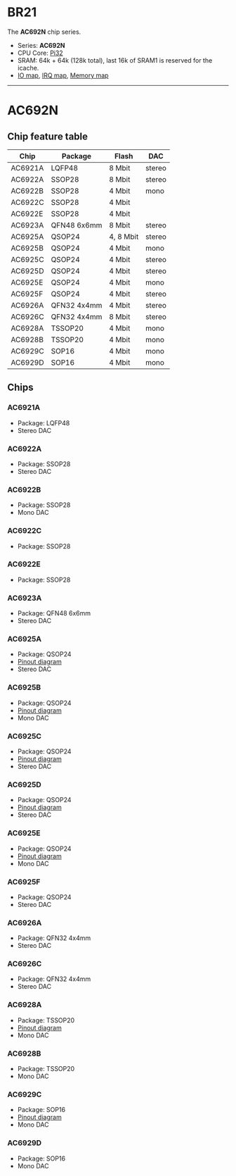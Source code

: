 # BR21

The **AC692N** chip series.

- Series: **AC692N**
- CPU Core: [Pi32](../../cpu/index.md#pi32)
- SRAM: 64k + 64k (128k total), last 16k of SRAM1 is reserved for the icache.
- [IO map](iomap.md), [IRQ map](irq.md), [Memory map](memmap.md)

--------------------------------------------------------------------------------
# AC692N

## Chip feature table

| Chip    | Package     | Flash     | DAC    |
|---------|-------------|-----------|--------|
| AC6921A | LQFP48      | 8 Mbit    | stereo |
| AC6922A | SSOP28      | 8 Mbit    | stereo |
| AC6922B | SSOP28      | 4 Mbit    | mono   |
| AC6922C | SSOP28      | 4 Mbit    |        |
| AC6922E | SSOP28      | 4 Mbit    |        |
| AC6923A | QFN48 6x6mm | 8 Mbit    | stereo |
| AC6925A | QSOP24      | 4, 8 Mbit | stereo |
| AC6925B | QSOP24      | 4 Mbit    | mono   |
| AC6925C | QSOP24      | 4 Mbit    | stereo |
| AC6925D | QSOP24      | 4 Mbit    | stereo |
| AC6925E | QSOP24      | 4 Mbit    | mono   |
| AC6925F | QSOP24      | 4 Mbit    | stereo |
| AC6926A | QFN32 4x4mm | 4 Mbit    | stereo |
| AC6926C | QFN32 4x4mm | 8 Mbit    | stereo |
| AC6928A | TSSOP20     | 4 Mbit    | mono   |
| AC6928B | TSSOP20     | 4 Mbit    | mono   |
| AC6929C | SOP16       | 4 Mbit    | mono   |
| AC6929D | SOP16       | 4 Mbit    | mono   |

## Chips

### AC6921A

- Package: LQFP48
- Stereo DAC

### AC6922A

- Package: SSOP28
- Stereo DAC

### AC6922B

- Package: SSOP28
- Mono DAC

### AC6922C

- Package: SSOP28

### AC6922E

- Package: SSOP28

### AC6923A

- Package: QFN48 6x6mm
- Stereo DAC

### AC6925A

- Package: QSOP24
- [Pinout diagram](../pinout-diagrams/AC6925A.svg)
- Stereo DAC

### AC6925B

- Package: QSOP24
- [Pinout diagram](../pinout-diagrams/AC6925B.svg)
- Mono DAC

### AC6925C

- Package: QSOP24
- [Pinout diagram](../pinout-diagrams/AC6925C.svg)
- Stereo DAC

### AC6925D

- Package: QSOP24
- [Pinout diagram](../pinout-diagrams/AC6925D.svg)
- Stereo DAC

### AC6925E

- Package: QSOP24
- [Pinout diagram](../pinout-diagrams/AC6925E.svg)
- Mono DAC

### AC6925F

- Package: QSOP24
- Stereo DAC

### AC6926A

- Package: QFN32 4x4mm
- Stereo DAC

### AC6926C

- Package: QFN32 4x4mm
- Stereo DAC

### AC6928A

- Package: TSSOP20
- [Pinout diagram](../pinout-diagrams/AC6928A.svg)
- Mono DAC

### AC6928B

- Package: TSSOP20
- Mono DAC

### AC6929C

- Package: SOP16
- [Pinout diagram](../pinout-diagrams/AC6929C.svg)
- Mono DAC

### AC6929D

- Package: SOP16
- Mono DAC
